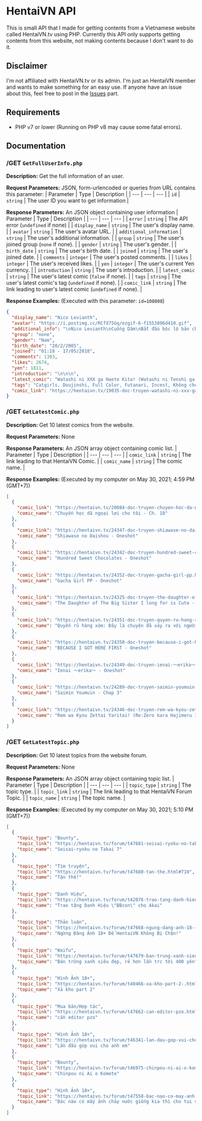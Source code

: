 # HentaiVN API
This is small API that I made for getting contents from a Vietnamese website called HentaiVN.tv using PHP.
Currently this API only supports getting contents from this website, not making contents because I don't want to do it.

## Disclaimer
I'm not affiliated with HentaiVN.tv or its admin. I'm just an HentaiVN member and wants to make something for an easy use.
If anyone have an issue about this, feel free to post in the [Issues](https://github.com/LilShieru/HentaiVN-API/issues) part.

## Requirements
* PHP v7 or lower (Running on PHP v8 may cause some fatal errors).

## Documentation

### /GET `GetFullUserInfo.php`

**Description:** Get the full information of an user.

**Request Parameters:** JSON, form-urlencoded or queries from URL contains this parameter:
| Parameter | Type | Description |
| --- | --- | --- |
| `id` | `string` | The user ID you want to get information |

**Response Parameters:** An JSON object containing user information
| Parameter | Type | Description |
| --- | --- | --- |
| `error` | `string` | The API error (`undefined` if none) |
| `display_name` | `string` | The user's display name. |
| `avatar` | `string` | The user's avatar URL. |
| `additional_information` | `string` | The user's additional information. |
| `group` | `string` | The user's joined group (`none` if none). |
| `gender` | `string` | The user's gender. |
| `birth_date` | `string` | The user's birth date. |
| `joined` | `string` | The user's joined date. |
| `comments` | `integer` | The user's posted comments. |
| `likes` | `integer` | The user's received likes. |
| `yen` | `integer` | The user's current Yen currency. |
| `introduction` | `string` | The user's introduction. |
| `latest_comic` | `string` | The user's latest comic (`false` if none). |
| `tags` | `string` | The user's latest comic's tag (`undefined` if none). |
| `comic_link` | `string` | The link leading to user's latest comic (`undefined` if none). |

**Response Examples:**
(Executed with this parameter: `id=108808`)
```json
{
  "display_name": "Nico Levianth",
  "avatar": "https://i.postimg.cc/RCfX75Gq/ezgif-6-f1553896d410.gif",
  "additional_info": "\nNico Levianth\nCuồng Dâm\nBắt đầu bộc lộ bản chất dâm tà của mình.\n",
  "group": "none",
  "gender": "Nam",
  "birth_date": "20/2/2005",
  "joined": "01:18 - 17/05/2018",
  "comments": 1383,
  "likes": 2674,
  "yen": 1811,
  "introduction": "\n\n\n",
  "latest_comic": "Watashi ni XXX ga Haete Kita! (Watashi ni Tenshi ga Maiorita!) - Oneshot [Loli]",
  "tags": "Catgirls, Doujinshi, Full Color, Futanari, Incest, Không che, Loli, Oneshot, Swimsuit, Yuri",
  "comic_link": "https://hentaivn.tv/19035-doc-truyen-watashi-ni-xxx-ga-haete-kita-watashi-ni-tenshi-ga-maiorita.html"
}
```

### /GET `GetLatestComic.php`

**Description:** Get 10 latest comics from the website.

**Request Parameters:** None

**Response Parameters:** An JSON array object containing comic list.
| Parameter | Type | Description |
| --- | --- | --- |
| `comic_link` | `string` | The link leading to that HentaiVN Comic. |
| `comic_name` | `string` | The comic name. |

**Response Examples:**
(Executed by my computer on May 30, 2021; 4:59 PM (GMT+7))
```json
[
  {
    "comic_link": "https://hentaivn.tv/20884-doc-truyen-chuyen-hoc-da-ngoai-loi-cho-toi.html",
    "comic_name": "Chuyến học dã ngoại lợi cho tôi - Ch. 18"
  },
  {
    "comic_link": "https://hentaivn.tv/24347-doc-truyen-shiawase-no-daishou.html",
    "comic_name": "Shiawase no Daishou - Oneshot"
  },
  {
    "comic_link": "https://hentaivn.tv/24342-doc-truyen-hundred-sweet-chocolates.html",
    "comic_name": "Hundred Sweet Chocolates - Oneshot"
  },
  {
    "comic_link": "https://hentaivn.tv/24352-doc-truyen-gacha-girl-pp.html",
    "comic_name": "Gacha Girl PP - Oneshot"
  },
  {
    "comic_link": "https://hentaivn.tv/24325-doc-truyen-the-daughter-of-the-big-sister-i-long-for-is-cute.html",
    "comic_name": "The Daughter of The Big Sister I long for is Cute - Oneshot"
  },
  {
    "comic_link": "https://hentaivn.tv/24351-doc-truyen-quyen-ru-hang-xom-day-la-chuyen-da-xay-ra-voi-nguoi-me-hang-xom.html",
    "comic_name": "Quyến rũ hàng xóm: Đây là chuyện đã xảy ra với người mẹ hàng xóm - Chap 1"
  },
  {
    "comic_link": "https://hentaivn.tv/24350-doc-truyen-because-i-got-here-first.html",
    "comic_name": "BECAUSE I GOT HERE FIRST - Oneshot"
  },
  {
    "comic_link": "https://hentaivn.tv/24349-doc-truyen-ienai-～erika～.html",
    "comic_name": "Ienai ～erika～ - Oneshot"
  },
  {
    "comic_link": "https://hentaivn.tv/24289-doc-truyen-saimin-youmuin.html",
    "comic_name": "Saimin Youmuin - Chap 3"
  },
  {
    "comic_link": "https://hentaivn.tv/24346-doc-truyen-rem-wa-kyou-zettai-yaritai-re-zero-kara-hajimeru-isekai-seikatsu.html",
    "comic_name": "Rem wa Kyou Zettai Yaritai! (Re:Zero kara Hajimeru Isekai Seikatsu) - Oneshot"
  }
]
```

### /GET `GetLatestTopic.php`

**Description:** Get 10 latest topics from the website forum.

**Request Parameters:** None

**Response Parameters:** An JSON array object containing topic list.
| Parameter | Type | Description |
| --- | --- | --- |
| `topic_type` | `string` | The topic type. |
| `topic_link` | `string` | The link leading to that HentaiVN Forum Topic. |
| `topic_name` | `string` | The topic name. |

**Response Examples:**
(Executed by my computer on May 30, 2021; 5:10 PM (GMT+7))
```json
[
  {
    "topic_type": "Bounty",
    "topic_link": "https://hentaivn.tv/forum/t47681-seisai-ryoku-no-takai-7.html#196",
    "topic_name": "Seisai-ryoku no Takai 7"
  },
  {
    "topic_type": "Tìm truyện",
    "topic_link": "https://hentaivn.tv/forum/t47680-tan-the.html#710",
    "topic_name": "Tận thế!"
  },
  {
    "topic_type": "Danh Hiệu",
    "topic_link": "https://hentaivn.tv/forum/t42076-trao-tang-danh-hieu-bbcon-cho-akai.html#980",
    "topic_name": "Trao tặng Danh Hiệu \"BBcon\" cho Akai"
  },
  {
    "topic_type": "Thảo luận",
    "topic_link": "https://hentaivn.tv/forum/t47668-ngung-dang-anh-18--de-hentaivn-khong-bi-chan.html#341",
    "topic_name": "Ngừng Đăng Ảnh 18+ Để HentaiVN Không Bị Chặn!"
  },
  {
    "topic_type": "Waifu",
    "topic_link": "https://hentaivn.tv/forum/t47679-ban-trung-xanh-sieu-dep-re-hon-lan-trc-toi-400-yen-.html#487",
    "topic_name": "Bán trứng xanh siêu đẹp, rẻ hơn lần trc tới 400 yên"
  },
  {
    "topic_type": "Hình Ảnh 18+",
    "topic_link": "https://hentaivn.tv/forum/t40466-xa-kho-part-2-.html#619",
    "topic_name": "Xả kho part 2"
  },
  {
    "topic_type": "Mua bán/Hợp tác",
    "topic_link": "https://hentaivn.tv/forum/t47662-can-editor-pzo.html#653",
    "topic_name": "cần editor pzo"
  },
  {
    "topic_type": "Hình Ảnh 18+",
    "topic_link": "https://hentaivn.tv/forum/t46341-lan-dau-gop-vui-cho-anh-em.html#507",
    "topic_name": "Lần đầu góp vui cho anh em"
  },
  {
    "topic_type": "Bounty",
    "topic_link": "https://hentaivn.tv/forum/t46975-chinpou-ni-ai-o-komete.html#430",
    "topic_name": "Chinpou ni Ai o Komete"
  },
  {
    "topic_type": "Hình Ảnh 18+",
    "topic_link": "https://hentaivn.tv/forum/t47558-bac-nao-co-may-anh-chay-nuoc-giong-kia-thi-cho-tui-voi.html#299",
    "topic_name": "Bác nào có mấy ảnh chảy nước giống kia thì cho tụi với"
  }
]
```
